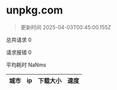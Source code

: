 
  # unpkg.com

  > 更新时间 2025-04-03T00:45:00.155Z
  
  总共请求 0

  请求报错 0

  平均耗时 NaNms

|城市|ip|下载大小|速度|
|-----|----------|---|---|

  
